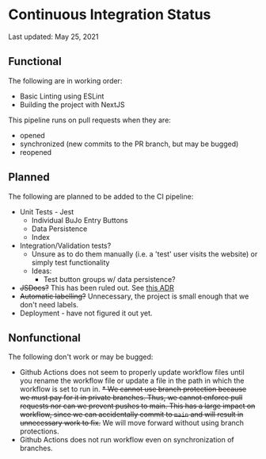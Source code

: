 # Continuous Integration Status
Last updated: May 25, 2021

## Functional
The following are in working order:

* Basic Linting using ESLint
* Building the project with NextJS

This pipeline runs on pull requests when they are:
- opened
- synchronized (new commits to the PR branch, but may be bugged)
- reopened

## Planned
The following are planned to be added to the CI pipeline:

* Unit Tests - Jest
     - Individual BuJo Entry Buttons
     - Data Persistence
     - Index
* Integration/Validation tests?
    * Unsure as to do them manually (i.e. a 'test' user visits the website) or simply test functionality
    * Ideas:
        - Test button groups w/ data persistence?
* ~~JSDocs?~~ This has been ruled out. See [this ADR](/cse110-sp21-group20/specs/adrs/05252021-CIDocs.md)
* ~~Automatic labelling?~~ Unnecessary, the project is small enough that we don't need labels.
* Deployment - have not figured it out yet.

## Nonfunctional
The following don't work or may be bugged:

* Github Actions does not seem to properly update workflow files until you rename the workflow file or update a file in the path in which the workflow is set to run in.
~~* We cannot use branch protection because we must pay for it in private branches. Thus, we cannot enforce pull requests nor can we prevent pushes to main. This has a large impact on workflow, since we can accidentally commit to `main` and will result in unnecessary work to fix.~~ We will move forward without using branch protections.
* Github Actions does not run workflow even on synchronization of branches.
